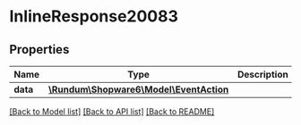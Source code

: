 # InlineResponse20083

## Properties
Name | Type | Description | Notes
------------ | ------------- | ------------- | -------------
**data** | [**\Rundum\Shopware6\Model\EventAction**](EventAction.md) |  | [optional] 

[[Back to Model list]](../../README.md#documentation-for-models) [[Back to API list]](../../README.md#documentation-for-api-endpoints) [[Back to README]](../../README.md)

